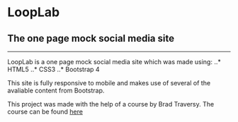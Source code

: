 # LoopLab
## The one page mock social media site
----
LoopLab is a one page mock social media site which was made using: 
..* HTML5
..* CSS3
..* Bootstrap 4

This site is fully responsive to mobile and makes use of several of the avaliable content from Bootstrap.

This project was made with the help of a course by Brad Traversy.
The course can be found [here](https://www.udemy.com/course/bootstrap-4-from-scratch-with-5-projects/)